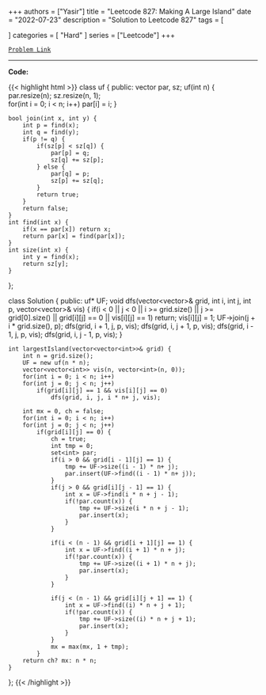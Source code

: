
+++
authors = ["Yasir"]
title = "Leetcode 827: Making A Large Island"
date = "2022-07-23"
description = "Solution to Leetcode 827"
tags = [
    
]
categories = [
    "Hard"
]
series = ["Leetcode"]
+++



[`Problem Link`](https://leetcode.com/problems/making-a-large-island/description/)

---

**Code:**

{{< highlight html >}}
class uf {
    public:
    vector<int> par, sz;
    uf(int n) {
        par.resize(n);
        sz.resize(n, 1);        
        for(int i = 0; i < n; i++)
            par[i] = i;
    }
    
    bool join(int x, int y) {
        int p = find(x);
        int q = find(y);
        if(p != q) {
            if(sz[p] < sz[q]) {
                par[p] = q;
                sz[q] += sz[p];
            } else {
                par[q] = p;
                sz[p] += sz[q];                
            }
            return true;
        }
        return false;
    }
    int find(int x) {
        if(x == par[x]) return x;
        return par[x] = find(par[x]);        
    }
    int size(int x) {
        int y = find(x);
        return sz[y];
    }
};


class Solution {
public:
    uf* UF;
    void dfs(vector<vector<int>>& grid, int i, int j, int p, vector<vector<int>>& vis) {
        if(i < 0 || j < 0 || i >= grid.size() || j >= grid[0].size() || grid[i][j] == 0 || vis[i][j] == 1)
            return;
        vis[i][j] = 1;
        UF->join(j + i * grid.size(), p);
        dfs(grid, i + 1, j, p, vis);
        dfs(grid, i, j + 1, p, vis);
        dfs(grid, i - 1, j, p, vis);
        dfs(grid, i, j - 1, p, vis);
    }
    
    int largestIsland(vector<vector<int>>& grid) {
        int n = grid.size();
        UF = new uf(n * n);
        vector<vector<int>> vis(n, vector<int>(n, 0));
        for(int i = 0; i < n; i++) 
        for(int j = 0; j < n; j++)
            if(grid[i][j] == 1 && vis[i][j] == 0)
                dfs(grid, i, j, i * n+ j, vis);
        
        int mx = 0, ch = false;
        for(int i = 0; i < n; i++) 
        for(int j = 0; j < n; j++)
            if(grid[i][j] == 0) {
                ch = true;
                int tmp = 0;
                set<int> par;
                if(i > 0 && grid[i - 1][j] == 1) {
                    tmp += UF->size((i - 1) * n+ j);
                    par.insert(UF->find((i - 1) * n+ j));
                }
                if(j > 0 && grid[i][j - 1] == 1) {
                    int x = UF->find(i * n + j - 1);
                    if(!par.count(x)) {
                        tmp += UF->size(i * n + j - 1);
                        par.insert(x);
                    }
                }

                if(i < (n - 1) && grid[i + 1][j] == 1) {
                    int x = UF->find((i + 1) * n + j);
                    if(!par.count(x)) {
                        tmp += UF->size((i + 1) * n + j);
                        par.insert(x);
                    }
                }

                if(j < (n - 1) && grid[i][j + 1] == 1) {
                    int x = UF->find((i) * n + j + 1);
                    if(!par.count(x)) {
                        tmp += UF->size((i) * n + j + 1);
                        par.insert(x);
                    }
                }
                mx = max(mx, 1 + tmp);
            }
        return ch? mx: n * n;
    }
};
{{< /highlight >}}

